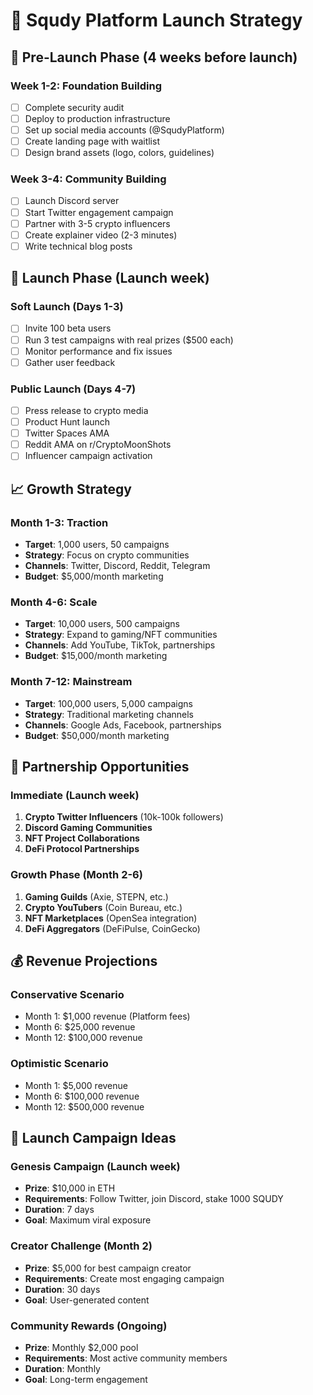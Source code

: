 # 🚀 Squdy Platform Launch Strategy

## 🎯 Pre-Launch Phase (4 weeks before launch)

### **Week 1-2: Foundation Building**
- [ ] Complete security audit
- [ ] Deploy to production infrastructure  
- [ ] Set up social media accounts (@SqudyPlatform)
- [ ] Create landing page with waitlist
- [ ] Design brand assets (logo, colors, guidelines)

### **Week 3-4: Community Building**
- [ ] Launch Discord server
- [ ] Start Twitter engagement campaign
- [ ] Partner with 3-5 crypto influencers
- [ ] Create explainer video (2-3 minutes)
- [ ] Write technical blog posts

## 🎪 Launch Phase (Launch week)

### **Soft Launch (Days 1-3)**
- [ ] Invite 100 beta users
- [ ] Run 3 test campaigns with real prizes ($500 each)
- [ ] Monitor performance and fix issues
- [ ] Gather user feedback

### **Public Launch (Days 4-7)**
- [ ] Press release to crypto media
- [ ] Product Hunt launch
- [ ] Twitter Spaces AMA
- [ ] Reddit AMA on r/CryptoMoonShots
- [ ] Influencer campaign activation

## 📈 Growth Strategy

### **Month 1-3: Traction**
- **Target**: 1,000 users, 50 campaigns
- **Strategy**: Focus on crypto communities
- **Channels**: Twitter, Discord, Reddit, Telegram
- **Budget**: $5,000/month marketing

### **Month 4-6: Scale**
- **Target**: 10,000 users, 500 campaigns  
- **Strategy**: Expand to gaming/NFT communities
- **Channels**: Add YouTube, TikTok, partnerships
- **Budget**: $15,000/month marketing

### **Month 7-12: Mainstream**
- **Target**: 100,000 users, 5,000 campaigns
- **Strategy**: Traditional marketing channels
- **Channels**: Google Ads, Facebook, partnerships
- **Budget**: $50,000/month marketing

## 🤝 Partnership Opportunities

### **Immediate (Launch week)**
1. **Crypto Twitter Influencers** (10k-100k followers)
2. **Discord Gaming Communities** 
3. **NFT Project Collaborations**
4. **DeFi Protocol Partnerships**

### **Growth Phase (Month 2-6)**
1. **Gaming Guilds** (Axie, STEPN, etc.)
2. **Crypto YouTubers** (Coin Bureau, etc.)
3. **NFT Marketplaces** (OpenSea integration)
4. **DeFi Aggregators** (DeFiPulse, CoinGecko)

## 💰 Revenue Projections

### **Conservative Scenario**
- Month 1: $1,000 revenue (Platform fees)
- Month 6: $25,000 revenue  
- Month 12: $100,000 revenue

### **Optimistic Scenario**
- Month 1: $5,000 revenue
- Month 6: $100,000 revenue
- Month 12: $500,000 revenue

## 🎁 Launch Campaign Ideas

### **Genesis Campaign (Launch week)**
- **Prize**: $10,000 in ETH
- **Requirements**: Follow Twitter, join Discord, stake 1000 SQUDY
- **Duration**: 7 days
- **Goal**: Maximum viral exposure

### **Creator Challenge (Month 2)**
- **Prize**: $5,000 for best campaign creator
- **Requirements**: Create most engaging campaign
- **Duration**: 30 days  
- **Goal**: User-generated content

### **Community Rewards (Ongoing)**
- **Prize**: Monthly $2,000 pool
- **Requirements**: Most active community members
- **Duration**: Monthly
- **Goal**: Long-term engagement